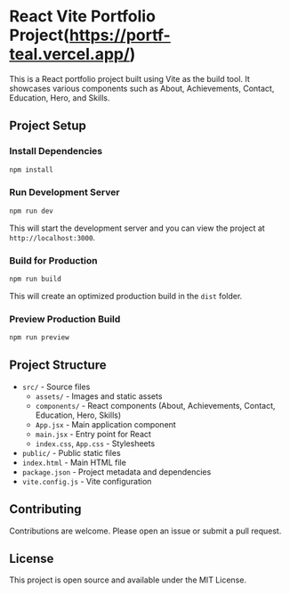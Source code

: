 # React Vite Portfolio Project(https://portf-teal.vercel.app/)

This is a React portfolio project built using Vite as the build tool. It showcases various components such as About, Achievements, Contact, Education, Hero, and Skills.

## Project Setup

### Install Dependencies

```bash
npm install
```

### Run Development Server

```bash
npm run dev
```

This will start the development server and you can view the project at `http://localhost:3000`.

### Build for Production

```bash
npm run build
```

This will create an optimized production build in the `dist` folder.

### Preview Production Build

```bash
npm run preview
```

## Project Structure

- `src/` - Source files
  - `assets/` - Images and static assets
  - `components/` - React components (About, Achievements, Contact, Education, Hero, Skills)
  - `App.jsx` - Main application component
  - `main.jsx` - Entry point for React
  - `index.css`, `App.css` - Stylesheets
- `public/` - Public static files
- `index.html` - Main HTML file
- `package.json` - Project metadata and dependencies
- `vite.config.js` - Vite configuration

## Contributing

Contributions are welcome. Please open an issue or submit a pull request.

## License

This project is open source and available under the MIT License.
